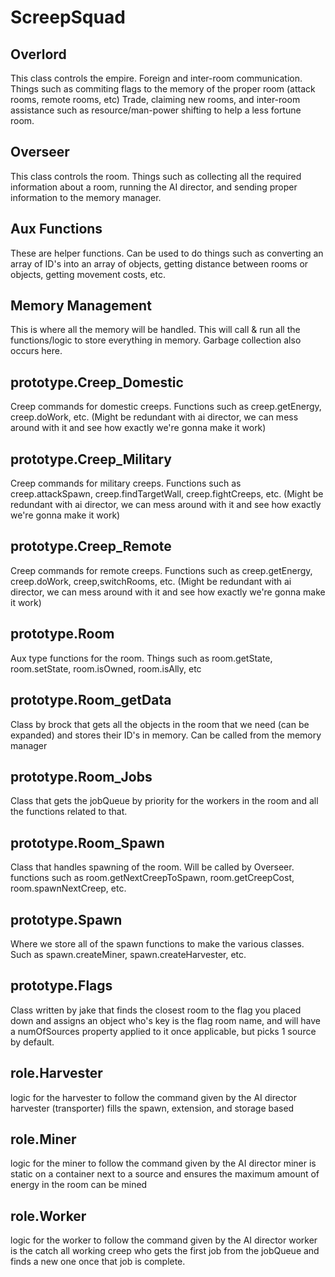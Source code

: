 # ScreepSquad
  <h2>Overlord</h2>
  This class controls the empire. Foreign and inter-room communication. Things such as commiting flags to the memory of the proper room (attack rooms, remote rooms, etc) Trade, claiming new rooms, and inter-room assistance such as resource/man-power shifting to help a less fortune room.
  
  <h2>Overseer</h2>
  This class controls the room. Things such as collecting all the required information about a room, running the AI director, and sending proper information to the memory manager.
  
  <h2>Aux Functions</h2>
  These are helper functions. Can be used to do things such as converting an array of ID's into an array of objects, getting distance between rooms or objects, getting movement costs, etc.
  
  <h2>Memory Management</h2>
  This is where all the memory will be handled. This will call & run all the functions/logic to store everything in memory. Garbage collection also occurs here.
  
  <h2>prototype.Creep_Domestic</h2>
  Creep commands for domestic creeps. Functions such as creep.getEnergy, creep.doWork, etc. (Might be redundant with ai director, we can mess around with it and see how exactly we're gonna make it work)
  
  <h2>prototype.Creep_Military</h2>
  Creep commands for military creeps. Functions such as creep.attackSpawn, creep.findTargetWall, creep.fightCreeps, etc. (Might be redundant with ai director, we can mess around with it and see how exactly we're gonna make it work)
  
  <h2>prototype.Creep_Remote</h2>
  Creep commands for remote creeps. Functions such as creep.getEnergy, creep.doWork, creep,switchRooms, etc. (Might be redundant with ai director, we can mess around with it and see how exactly we're gonna make it work)
  
  <h2>prototype.Room</h2>
  Aux type functions for the room. Things such as room.getState, room.setState, room.isOwned, room.isAlly, etc
  
  <h2>prototype.Room_getData</h2>
  Class by brock that gets all the objects in the room that we need (can be expanded) and stores their ID's in memory. Can be called from the memory manager
  
  <h2>prototype.Room_Jobs</h2>
  Class that gets the jobQueue by priority for the workers in the room and all the functions related to that.
  
  <h2>prototype.Room_Spawn</h2>
  Class that handles spawning of the room. Will be called by Overseer. functions such as room.getNextCreepToSpawn, room.getCreepCost, room.spawnNextCreep, etc.
  
  <h2>prototype.Spawn</h2>
  Where we store all of the spawn functions to make the various classes. Such as spawn.createMiner, spawn.createHarvester, etc.
  
  <h2>prototype.Flags</h2>
  Class written by jake that finds the closest room to the flag you placed down and assigns an object who's key is the flag room name, and will have a numOfSources property applied to it once applicable, but picks 1 source by default.
  
  <h2>role.Harvester</h2>
  logic for the harvester to follow the command given by the AI director
  harvester (transporter) fills the spawn, extension, and storage based
  
  <h2>role.Miner</h2>
  logic for the miner to follow the command given by the AI director
  miner is static on a container next to a source and ensures the maximum amount of energy in the room can be mined
  
  <h2>role.Worker</h2>
  logic for the worker to follow the command given by the AI director
  worker is the catch all working creep who gets the first job from the jobQueue and finds a new one once that job is complete.
  
</ul>
